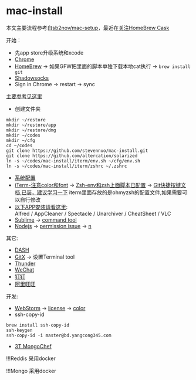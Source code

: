 # mac-install 
本文主要流程参考自[sb2nov/mac-setup](https://github.com/sb2nov/mac-setup)，最近在[关注HomeBrew Cask](http://caskroom.io/)

开始：
* 先app store升级系统和xcode
* [Chrome](https://www.baidu.com/s?wd=chrome)
* [HomeBrew](http://brew.sh) -> 如果GFW把里面的脚本单独下载本地cat执行 -> `brew install git`
* [Shadowsocks](https://github.com/stevennuo/shadowsocks)
* Sign in Chrome -> restart -> sync

[主要参考见这里](https://github.com/sb2nov/mac-setup)
* 创建文件夹
``` 
mkdir ~/restore 
mkdir ~/restore/app
mkdir ~/restore/dmg
mkdir ~/codes
mkdir ~/cfg
cd ~/codes
git clone https://github.com/stevennuo/mac-install.git
git clone https://github.com/altercation/solarized
ln -s ~/codes/mac-install/iterm/env.sh ~/cfg/env.sh
ln -s ~/codes/mac-install/iterm/zshrc ~/.zshrc
```
* [系统配置](https://github.com/sb2nov/mac-setup/tree/master/SystemPreferences)
* [iTerm-注意color和font](https://github.com/sb2nov/mac-setup/tree/master/iTerm) -> [Zsh-env和zsh上面脚本已配置](https://github.com/sb2nov/mac-setup/blob/master/iTerm/zsh.md) -> [Git快捷按键文档,已装，建议学习一下](https://github.com/robbyrussell/oh-my-zsh/wiki/Plugin:git)
    iterm里面存放的是ohmyzsh的配置文件,如果需要可以自行修改
* [以下APP安装请看这里](https://github.com/sb2nov/mac-setup/tree/master/Apps):  
  Alfred / AppCleaner / Spectacle / Unarchiver / CheatSheet / VLC
* [Sublime](https://github.com/sb2nov/mac-setup/tree/master/SublimeText) -> [command tool](https://gist.github.com/olivierlacan/1195304)
* [Nodejs](https://nodejs.org/en/) -> [permission issue](https://docs.npmjs.com/getting-started/fixing-npm-permissions) -> [n](https://github.com/tj/n)

其它:
* [DASH](https://itunes.apple.com/us/app/dash/id449589707?ls=1&mt=12)
* [GitX](http://gitx.frim.nl/) -> 设置Terminal tool
* [Thunder](http://mac.xunlei.com/)
* [WeChat](http://weixin.qq.com/cgi-bin/readtemplate?t=mac)
* [钉钉](http://www.dingtalk.com/#a1)
* [阿里旺旺](http://labs.etao.com/aliwangwang)

开发:
* [WebStorm](http://www.jetbrains.com/webstorm/) -> [license](https://s.taobao.com/search?q=webstorm) -> [color](https://github.com/jkaving/intellij-colors-solarized)
* ssh-copy-id
```
brew install ssh-copy-id
ssh-keygen
ssh-copy-id -i master@bd.yangcong345.com
```
* [3T MongoChef](http://3t.io/mongochef/download/platform/)

!!!Reddis 采用docker

!!!Mongo 采用docker
